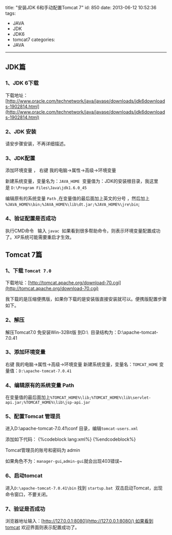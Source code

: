 title: "安装JDK 6和手动配置Tomcat 7"
id: 850
date: 2013-06-12 10:52:36
tags: 
- JAVA
- JDK
- JDK6
- tomcat7
categories: 
- JAVA
---

## JDK篇

### 1、JDK 6下载

下载地址：[http://www.oracle.com/technetwork/java/javase/downloads/jdk6downloads-1902814.html](http://www.oracle.com/technetwork/java/javase/downloads/jdk6downloads-1902814.html)

### 2、JDK 安装

请安步骤安装，不再详细描述。
<!-- more -->
### 3、JDK配置

添加环境变量 ， 右键 我的电脑-&gt;属性-&gt;高级-&gt;环境变量

新建系统变量，变量名为：`JAVA_HOME`  变量值为：JDK的安装根目录，我这里是 `D:\Program Files\Java\jdk1.6.0_45`

编辑原有的系统变量 `Path` ,在变量值的最后面加上英文的分号 ，然后加上 `%JAVA_HOME%\bin;%JAVA_HOME%\lib\dt.jar;%JAVA_HOME%\jre\bin`;

### 4、验证配置是否成功

执行CMD命令   输入 `javac`  如果看到很多帮助命令，则表示环境变量配置成功了。XP系统可能需要重启才生效。

## Tomcat 7篇

### 1、下载 `Tomcat 7.0`

下载地址：[http://tomcat.apache.org/download-70.cgi](http://tomcat.apache.org/download-70.cgi)

我下载的是压缩便携版，如果你下载的是安装版直接安装就可以。便携版配置步骤如下。

### 2、解压

解压Tomcat7.0 免安装Win-32Bit版 到D:\  目录结构为：D:\apache-tomcat-7.0.41

### 3、添加环境变量

右键 我的电脑-&gt;属性-&gt;高级-&gt;环境变量
新建系统变量，变量名：`TOMCAT_HOME` 变量值：`D:\apache-tomcat-7.0.41`

### 4、编辑原有的系统变量 Path

在变量值的最后面加上`%TOMCAT_HOME%\lib;%TOMCAT_HOME%\lib\servlet-api.jar;%TOMCAT_HOME%\lib\jsp-api.jar`

### 5、配置Tomcat 管理员

进入D:\apache-tomcat-7.0.41\conf 目录，编辑`tomcat-users.xml`

添加如下代码：
{%codeblock lang:xml%}
<role rolename="manager-gui"/>
<role rolename="admin-gui"/>
<user username="admin" password="admin" roles="manager-gui,admin-gui"/>
{%endcodeblock%}

Tomcat管理员的账号和密码为 admin

如果角色不为：`manager-gui`,`admin-gui`就会出现403错误~

### 6、启动tomcat

进入`D:\apache-tomcat-7.0.41\bin` 找到 `startup.bat`  双击启动Tomcat，出现命令窗口，不要关闭。

### 7、验证是否成功

浏览器地址输入：[http://127.0.0.1:8080](http://127.0.0.1:8080/) 如果看到tomcat 欢迎界面则表示配置成功了。